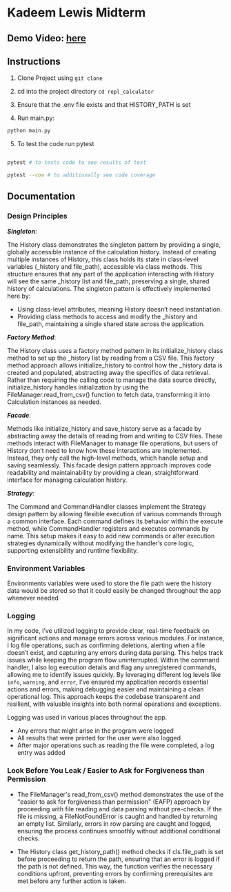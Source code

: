 # Kadeem Lewis Midterm

## Demo Video: [here](https://youtu.be/L1CfVRqsOsA)


## Instructions

1. Clone Project using ```git clone```

2. cd into the project directory ```cd repl_calculator```

3. Ensure that the .env file exists and that HISTORY_PATH is set

4. Run main.py:
```bash
python main.py
```
5. To test the code run pytest

```bash

pytest # to tests code to see results of test

pytest --cov # to additionally see code coverage
```

## Documentation

### Design Principles

***Singleton***:

The History class demonstrates the singleton pattern by providing a single, globally accessible instance of the calculation history. Instead of creating multiple instances of History, this class holds its state in class-level variables (_history and file_path), accessible via class methods. This structure ensures that any part of the application interacting with History will see the same _history list and file_path, preserving a single, shared history of calculations. The singleton pattern is effectively implemented here by:

- Using class-level attributes, meaning History doesn’t need instantiation.
- Providing class methods to access and modify the _history and file_path, maintaining a single shared state across the application.

***Factory Method***:

The History class uses a factory method pattern in its initialize_history class method to set up the _history list by reading from a CSV file. This factory method approach allows initialize_history to control how the _history data is created and populated, abstracting away the specifics of data retrieval. Rather than requiring the calling code to manage the data source directly, initialize_history handles initialization by using the FileManager.read_from_csv() function to fetch data, transforming it into Calculation instances as needed.


***Facade***:

Methods like initialize_history and save_history serve as a facade by abstracting away the details of reading from and writing to CSV files. These methods interact with FileManager to manage file operations, but users of History don’t need to know how these interactions are implemented. Instead, they only call the high-level methods, which handle setup and saving seamlessly. This facade design pattern approach improves code readability and maintainability by providing a clean, straightforward interface for managing calculation history.


***Strategy***:

The Command and CommandHandler classes implement the Strategy design pattern by allowing flexible execution of various commands through a common interface. Each command defines its behavior within the execute method, while CommandHandler registers and executes commands by name. This setup makes it easy to add new commands or alter execution strategies dynamically without modifying the handler’s core logic, supporting extensibility and runtime flexibility.


### Environment Variables

Environments variables were used to store the file path were the history data would be stored so that it could easily be changed throughout the app whenever needed


### Logging

In my code, I’ve utilized logging to provide clear, real-time feedback on significant actions and manage errors across various modules. For instance, I log file operations, such as confirming deletions, alerting when a file doesn’t exist, and capturing any errors during data parsing. This helps track issues while keeping the program flow uninterrupted. Within the command handler, I also log execution details and flag any unregistered commands, allowing me to identify issues quickly. By leveraging different log levels like `info`, `warning`, and `error`, I’ve ensured my application records essential actions and errors, making debugging easier and maintaining a clean operational log. This approach keeps the codebase transparent and resilient, with valuable insights into both normal operations and exceptions.

Logging was used in various places throughout the app. 
- Any errors that might arise in the program were logged
- All results that were printed for the user were also logged
- After major operations such as reading the file were completed, a log entry was added

### Look Before You Leak / Easier to Ask for Forgiveness than Permission

- The FileManager's read_from_csv() method demonstrates the use of the "easier to ask for forgiveness than permission" (EAFP) approach by proceeding with file reading and data parsing without pre-checks. If the file is missing, a FileNotFoundError is caught and handled by returning an empty list. Similarly, errors in row parsing are caught and logged, ensuring the process continues smoothly without additional conditional checks.

-  The History class get_history_path() method checks if cls.file_path is set before proceeding to return the path, ensuring that an error is logged if the path is not defined. This way, the function verifies the necessary conditions upfront, preventing errors by confirming prerequisites are met before any further action is taken.